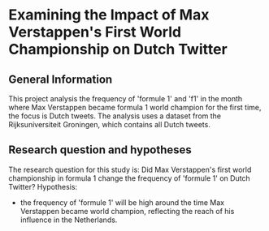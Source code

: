 # Examining the Impact of Max Verstappen's First World Championship on Dutch Twitter
## General Information
This project analysis the frequency of 'formule 1' and 'f1' in the month where Max Verstappen became formula 1 world champion for the first time, the focus is Dutch tweets. 
The analysis uses a dataset from the Rijksuniversiteit Groningen, which contains all Dutch tweets.

## Research question and hypotheses
The research question for this study is: Did Max Verstappen's first world championship in formula 1 change the frequency of 'formule 1' on Dutch Twitter?
Hypothesis: 
- the frequency of 'formule 1' will be high around the time Max Verstappen became world champion, reflecting the reach of his influence in the Netherlands.
